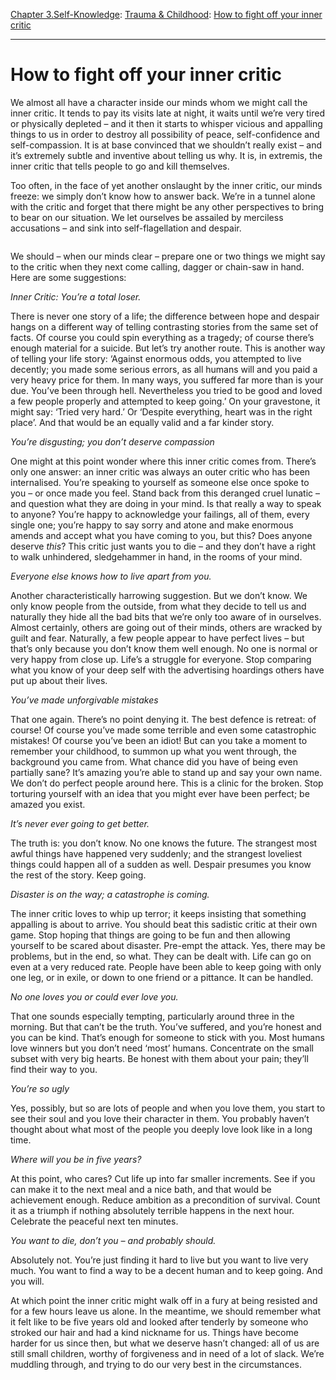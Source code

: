 [Chapter 3.Self-Knowledge](https://www.theschooloflife.com/thebookoflife/category/self-knowledge/): [Trauma & Childhood](https://www.theschooloflife.com/thebookoflife/category/self-knowledge/trauma-childhood/): [How to fight off your inner critic](https://www.theschooloflife.com/thebookoflife/how-to-fight-off-your-inner-critic/)

* * *

# How to fight off your inner critic

We almost all have a character inside our minds whom we might call the inner critic. It tends to pay its visits late at night, it waits until we’re very tired or physically depleted – and it then it starts to whisper vicious and appalling things to us in order to destroy all possibility of peace, self-confidence and self-compassion. It is at base convinced that we shouldn’t really exist – and it’s extremely subtle and inventive about telling us why. It is, in extremis, the inner critic that tells people to go and kill themselves.

Too often, in the face of yet another onslaught by the inner critic, our minds freeze: we simply don’t know how to answer back. We’re in a tunnel alone with the critic and forget that there might be any other perspectives to bring to bear on our situation. We let ourselves be assailed by merciless accusations – and sink into self-flagellation and despair.

<figure class="aligncenter"><img src="https://www.theschooloflife.com/thebookoflife/wp-content/uploads/2020/06/Kiefer.jpg" alt="" class="wp-image-24772" srcset="https://www.theschooloflife.com/thebookoflife/wp-content/uploads/2020/06/Kiefer.jpg 684w, https://www.theschooloflife.com/thebookoflife/wp-content/uploads/2020/06/Kiefer-300x253.jpg 300w" sizes="(max-width: 684px) 100vw, 684px"></figure>

We should – when our minds clear – prepare one or two things we might say to the critic when they next come calling, dagger or chain-saw in hand. Here are some suggestions:

_Inner Critic: You’re a total loser._

There is never one story of a life; the difference between hope and despair hangs on a different way of telling contrasting stories from the same set of facts. Of course you could spin everything as a tragedy; of course there’s enough material for a suicide. But let’s try another route. This is another way of telling your life story: ‘Against enormous odds, you attempted to live decently; you made some serious errors, as all humans will and you paid a very heavy price for them. In many ways, you suffered far more than is your due. You’ve been through hell. Nevertheless you tried to be good and loved a few people properly and attempted to keep going.’ On your gravestone, it might say: ‘Tried very hard.’ Or ‘Despite everything, heart was in the right place’. And that would be an equally valid and a far kinder story.

_You’re disgusting; you don’t deserve compassion_

One might at this point wonder where this inner critic comes from. There’s only one answer: an inner critic was always an outer critic who has been internalised. You’re speaking to yourself as someone else once spoke to you – or once made you feel. Stand back from this deranged cruel lunatic – and question what they are doing in your mind. Is that really a way to speak to anyone? You’re happy to acknowledge your failings, all of them, every single one; you’re happy to say sorry and atone and make enormous amends and accept what you have coming to you, but this? Does anyone deserve _this_? This critic just wants you to die – and they don’t have a right to walk unhindered, sledgehammer in hand, in the rooms of your mind.

_Everyone else knows how to live apart from you._

Another characteristically harrowing suggestion. But we don’t know. We only know people from the outside, from what they decide to tell us and naturally they hide all the bad bits that we’re only too aware of in ourselves. Almost certainly, others are going out of their minds, others are wracked by guilt and fear. Naturally, a few people appear to have perfect lives – but that’s only because you don’t know them well enough. No one is normal or very happy from close up. Life’s a struggle for everyone. Stop comparing what you know of your deep self with the advertising hoardings others have put up about their lives.

_You’ve made unforgivable mistakes_

That one again. There’s no point denying it. The best defence is retreat: of course! Of course you’ve made some terrible and even some catastrophic mistakes! Of course you’ve been an idiot! But can you take a moment to remember your childhood, to summon up what you went through, the background you came from. What chance did you have of being even partially sane? It’s amazing you’re able to stand up and say your own name. We don’t do perfect people around here. This is a clinic for the broken. Stop torturing yourself with an idea that you might ever have been perfect; be amazed you exist.

_It’s never ever going to get better._

The truth is: you don’t know. No one knows the future. The strangest most awful things have happened very suddenly; and the strangest loveliest things could happen all of a sudden as well. Despair presumes you know the rest of the story. Keep going.

_Disaster is on the way; a catastrophe is coming._

The inner critic loves to whip up terror; it keeps insisting that something appalling is about to arrive. You should beat this sadistic critic at their own game. Stop hoping that things are going to be fun and then allowing yourself to be scared about disaster. Pre-empt the attack. Yes, there may be problems, but in the end, so what. They can be dealt with. Life can go on even at a very reduced rate. People have been able to keep going with only one leg, or in exile, or down to one friend or a pittance. It can be handled.

_No one loves you or could ever love you._

That one sounds especially tempting, particularly around three in the morning. But that can’t be the truth. You’ve suffered, and you’re honest and you can be kind. That’s enough for someone to stick with you. Most humans love winners but you don’t need ‘most’ humans. Concentrate on the small subset with very big hearts. Be honest with them about your pain; they’ll find their way to you.&nbsp;

_You’re so ugly_

Yes, possibly, but so are lots of people and when you love them, you start to see their soul and you love their character in them. You probably haven’t thought about what most of the people you deeply love look like in a long time.&nbsp;

_Where will you be in five years?_

At this point, who cares? Cut life up into far smaller increments. See if you can make it to the next meal and a nice bath, and that would be achievement enough. Reduce ambition as a precondition of survival. Count it as a triumph if nothing absolutely terrible happens in the next hour. Celebrate the peaceful next ten minutes.&nbsp;

_You want to die, don’t you – and probably should._

Absolutely not. You’re just finding it hard to live but you want to live very much. You want to find a way to be a decent human and to keep going. And you will.

At which point the inner critic might walk off in a fury at being resisted and for a few hours leave us alone. In the meantime, we should remember what it felt like to be five years old and looked after tenderly by someone who stroked our hair and had a kind nickname for us. Things have become harder for us since then, but what we deserve hasn’t changed: all of us are still small children, worthy of forgiveness and in need of a lot of slack. We’re muddling through, and trying to do our very best in the circumstances.
